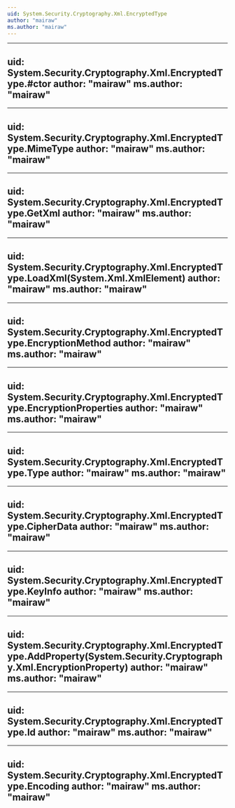 ```yaml
---
uid: System.Security.Cryptography.Xml.EncryptedType
author: "mairaw"
ms.author: "mairaw"
---
```


---
uid: System.Security.Cryptography.Xml.EncryptedType.#ctor
author: "mairaw"
ms.author: "mairaw"
---

---
uid: System.Security.Cryptography.Xml.EncryptedType.MimeType
author: "mairaw"
ms.author: "mairaw"
---

---
uid: System.Security.Cryptography.Xml.EncryptedType.GetXml
author: "mairaw"
ms.author: "mairaw"
---

---
uid: System.Security.Cryptography.Xml.EncryptedType.LoadXml(System.Xml.XmlElement)
author: "mairaw"
ms.author: "mairaw"
---

---
uid: System.Security.Cryptography.Xml.EncryptedType.EncryptionMethod
author: "mairaw"
ms.author: "mairaw"
---

---
uid: System.Security.Cryptography.Xml.EncryptedType.EncryptionProperties
author: "mairaw"
ms.author: "mairaw"
---

---
uid: System.Security.Cryptography.Xml.EncryptedType.Type
author: "mairaw"
ms.author: "mairaw"
---

---
uid: System.Security.Cryptography.Xml.EncryptedType.CipherData
author: "mairaw"
ms.author: "mairaw"
---

---
uid: System.Security.Cryptography.Xml.EncryptedType.KeyInfo
author: "mairaw"
ms.author: "mairaw"
---

---
uid: System.Security.Cryptography.Xml.EncryptedType.AddProperty(System.Security.Cryptography.Xml.EncryptionProperty)
author: "mairaw"
ms.author: "mairaw"
---

---
uid: System.Security.Cryptography.Xml.EncryptedType.Id
author: "mairaw"
ms.author: "mairaw"
---

---
uid: System.Security.Cryptography.Xml.EncryptedType.Encoding
author: "mairaw"
ms.author: "mairaw"
---
